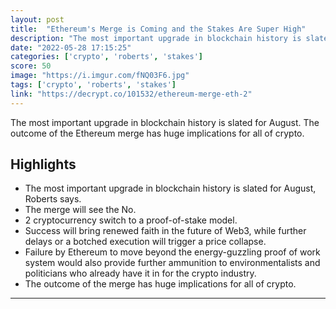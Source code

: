 ```yaml
---
layout: post
title:  "Ethereum's Merge is Coming and the Stakes Are Super High"
description: "The most important upgrade in blockchain history is slated for August. The outcome of the Ethereum merge has huge implications for all of crypto."
date: "2022-05-28 17:15:25"
categories: ['crypto', 'roberts', 'stakes']
score: 50
image: "https://i.imgur.com/fNQ03F6.jpg"
tags: ['crypto', 'roberts', 'stakes']
link: "https://decrypt.co/101532/ethereum-merge-eth-2"
---
```


The most important upgrade in blockchain history is slated for August. The outcome of the Ethereum merge has huge implications for all of crypto.

## Highlights

- The most important upgrade in blockchain history is slated for August, Roberts says.
- The merge will see the No.
- 2 cryptocurrency switch to a proof-of-stake model.
- Success will bring renewed faith in the future of Web3, while further delays or a botched execution will trigger a price collapse.
- Failure by Ethereum to move beyond the energy-guzzling proof of work system would also provide further ammunition to environmentalists and politicians who already have it in for the crypto industry.
- The outcome of the merge has huge implications for all of crypto.

---
